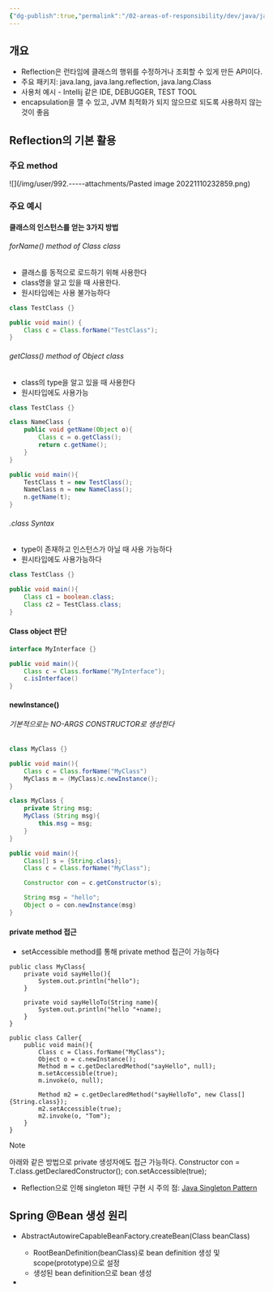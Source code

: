 ```yaml
---
{"dg-publish":true,"permalink":"/02-areas-of-responsibility/dev/java/java-reflection/","tags":["java","dev","reflection","info"],"noteIcon":""}
---
```


## 개요
- Reflection은 런타임에 클래스의 행위를 수정하거나 조회할 수 있게 만든 API이다.
- 주요 패키지: java.lang, java.lang.reflection, java.lang.Class 
- 사용처 예시 - Intellij 같은 IDE, DEBUGGER, TEST TOOL 
- encapsulation을 깰 수 있고, JVM 최적화가 되지 않으므로 되도록 사용하지 않는 것이 좋음
## Reflection의 기본 활용
### 주요 method
![](/img/user/992.-----attachments/Pasted image 20221110232859.png)
### 주요 예시
#### 클래스의 인스턴스를 얻는 3가지 방법
###### forName() method of Class class
- 클래스를 동적으로 로드하기 위해 사용한다
- class명을 알고 있을 때 사용한다. 
- 원시타입에는 사용 불가능하다
```java
class TestClass {}

public void main() {
	Class c = Class.forName("TestClass");
}
```
###### getClass() method of Object class
- class의 type을 알고 있을 때 사용한다
- 원시타입에도 사용가능
```java
class TestClass {}

class NameClass {
	public void getName(Object o){
		Class c = o.getClass();
		return c.getName();
	}
}

public void main(){
	TestClass t = new TestClass();
	NameClass n = new NameClass();
	n.getName(t);
}
```
###### .class Syntax
- type이 존재하고 인스턴스가 아닐 때 사용 가능하다
- 원시타입에도 사용가능하다
```java
class TestClass {}

public void main(){
	Class c1 = boolean.class;
	Class c2 = TestClass.class;
}
```
#### Class object 판단
```java
interface MyInterface {}

public void main(){
	Class c = Class.forName("MyInterface");
	c.isInterface()
}

```
#### newInstance()
###### 기본적으로는 NO-ARGS CONSTRUCTOR로 생성한다
```java
class MyClass {}

public void main(){
	Class c = Class.forName("MyClass")
	MyClass m = (MyClass)c.newInstance();
}
```

```java
class MyClass {
	private String msg;
	MyClass (String msg){
		this.msg = msg;
	}
}

public void main(){
	Class[] s = {String.class};
	Class c = Class.forName("MyClass");

	Constructor con = c.getConstructor(s);

	String msg = "hello";
	Object o = con.newInstance(msg)
} 
```
#### private method 접근
- setAccessible method를 통해 private method 접근이 가능하다
```
public class MyClass{
	private void sayHello(){
		System.out.println("hello");
	}

	private void sayHelloTo(String name){
		System.out.println("hello "+name);
	}
}

public class Caller{
	public void main(){
		Class c = Class.forName("MyClass");
		Object o = c.newInstance();
		Method m = c.getDeclaredMethod("sayHello", null);
		m.setAccessible(true);
		m.invoke(o, null);

		Method m2 = c.getDeclaredMethod("sayHelloTo", new Class[]{String.class});
		m2.setAccessible(true);
		m2.invoke(o, "Tom");
	}
}
```
>[!note]
>아래와 같은 방법으로 private 생성자에도 접근 가능하다.
>Constructor<T> con = T.class.getDeclaredConstructor();
> con.setAccessible(true);
- Reflection으로 인해 singleton 패턴 구현 시 주의 점: [Java Singleton Pattern](Java%20Singleton%20Pattern.md)

## Spring @Bean 생성 원리

- AbstractAutowireCapableBeanFactory.createBean(Class<T> beanClass)
	- RootBeanDefinition(beanClass)로 bean definition 생성 및 scope(prototype)으로 설정
	- 생성된 bean definition으로 bean 생성
- 